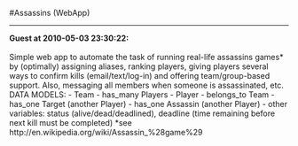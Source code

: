 #Assassins (WebApp)
<hr>
<b>Guest at 2010-05-03 23:30:22:</b><br /><br />
Simple web app to automate the task of running real-life assassins games* by (optimally) assigning aliases, ranking players, giving players several ways to confirm kills (email/text/log-in) and offering team/group-based support. Also, messaging all members when someone is assassinated, etc.
DATA MODELS:
- Team
    - has_many Players
- Player
    - belongs_to Team
    - has_one Target (another Player)
    - has_one Assassin (another Player)
    - other variables: status (alive/dead/deadlined), deadline (time remaining before next kill must be completed)
*see http://en.wikipedia.org/wiki/Assassin_%28game%29
